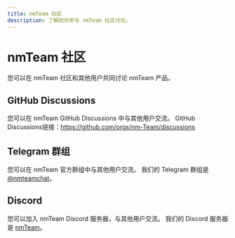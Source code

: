 ```yaml
---
title: nmTeam 社区
description: 了解如何参与 nmTeam 社区讨论。
---
```


# nmTeam 社区

您可以在 nmTeam 社区和其他用户共同讨论 nmTeam 产品。

## GitHub Discussions

您可以在 nmTeam GitHub Discussions 中与其他用户交流。
GitHub Discussions链接：https://github.com/orgs/nm-Team/discussions

## Telegram 群组

您可以在 nmTeam 官方群组中与其他用户交流。
我们的 Telegram 群组是 [@nmteamchat](https://t.me/nmteamchat)。

## Discord

您可以加入 nmTeam Discord 服务器，与其他用户交流。
我们的 Discord 服务器是 [nmTeam](https://discord.gg/kRegqfMx)。
